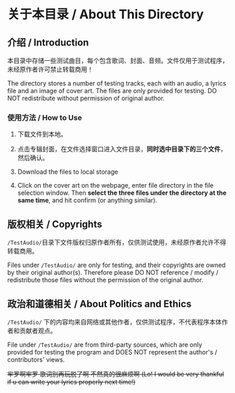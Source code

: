 # 关于本目录 / About This Directory

## 介绍 / Introduction
本目录中存储一些测试曲目，每个包含歌词、封面、音频。文件仅用于测试程序，未经原作者许可禁止转载商用！

The directory stores a number of testing tracks, each with an audio, a lyrics file and an image of cover art. The files are only provided for testing. DO NOT redistribute without permission of original author.

### 使用方法 / How to Use

1. 下载文件到本地。
2. 点击专辑封面，在文件选择窗口进入文件目录，**同时选中目录下的三个文件**，然后确认。

1. Download the files to local storage
2. Click on the cover art on the webpage, enter file directory in the file selection window. Then **select the three files under the directory at the same time**, and hit confirm (or anything similar).

## 版权相关 / Copyrights
`/TestAudio/`目录下文件版权归原作者所有，仅供测试使用，未经原作者允许不得转载商用。

Files under `/TestAudio/` are only for testing, and their copyrights are owned by their original author(s). Therefore please DO NOT reference / modify / redistribute those files without the permission of the original author.

## 政治和道德相关 / About Politics and Ethics
`/TestAudio/` 下的内容均来自网络或其他作者，仅供测试程序，不代表程序本体作者和贡献者观点。

File under `/TestAudio/` are from third-party sources, which are only provided for testing the program and DOES NOT represent the author's / contributors' views.

~~牢罗啊牢罗 歌词别再玩脱了啊 不然真的很麻烦啊 (Lo! I would be very thankful if u can write your lyrics properly next time!)~~